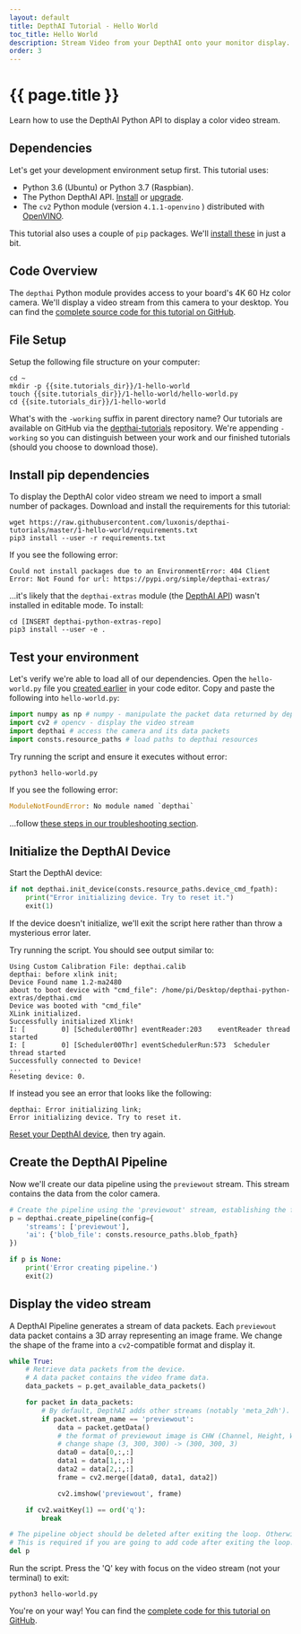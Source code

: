```yaml
---
layout: default
title: DepthAI Tutorial - Hello World
toc_title: Hello World
description: Stream Video from your DepthAI onto your monitor display.
order: 3
---
```


# {{ page.title }}

Learn how to use the DepthAI Python API to display a color video stream.

## Dependencies

Let's get your development environment setup first. This tutorial uses:

* Python 3.6 (Ubuntu) or Python 3.7 (Raspbian).
* The Python DepthAI API. [Install](/api#install) or [upgrade](/api#upgrade).
* The `cv2` Python module (version `4.1.1-openvino` ) distributed with [OpenVINO](https://docs.openvinotoolkit.org/2019_R2/).

This tutorial also uses a couple of `pip` packages. We'll [install these](#install-pip-dependencies) in just a bit.

## Code Overview

The `depthai` Python module provides access to your board's 4K 60 Hz color camera. We'll display a video stream from this camera to your desktop. You can find the [complete source code for this tutorial on GitHub](https://github.com/luxonis/depthai-tutorials/tree/master/1-hello-world).

## File Setup

Setup the following file structure on your computer:

```
cd ~
mkdir -p {{site.tutorials_dir}}/1-hello-world
touch {{site.tutorials_dir}}/1-hello-world/hello-world.py
cd {{site.tutorials_dir}}/1-hello-world
```

What's with the `-working` suffix in parent directory name? Our tutorials are available on GitHub via the [depthai-tutorials](https://github.com/luxonis/depthai-tutorials) repository. We're appending `-working` so you can distinguish between your work and our finished tutorials (should you choose to download those).


## Install pip dependencies

To display the DepthAI color video stream we need to import a small number of packages. Download and install the requirements for this tutorial:

```
wget https://raw.githubusercontent.com/luxonis/depthai-tutorials/master/1-hello-world/requirements.txt
pip3 install --user -r requirements.txt
```

If you see the following error:

```
Could not install packages due to an EnvironmentError: 404 Client Error: Not Found for url: https://pypi.org/simple/depthai-extras/
```

...it's likely that the `depthai-extras` module (the [DepthAI API](/api)) wasn't installed in editable mode. To install:

```
cd [INSERT depthai-python-extras-repo]
pip3 install --user -e .
```

## Test your environment

Let's verify we're able to load all of our dependencies. Open the `hello-world.py` file you [created earlier](#file-setup) in your code editor. Copy and paste the following into `hello-world.py`:


```py
import numpy as np # numpy - manipulate the packet data returned by depthai
import cv2 # opencv - display the video stream
import depthai # access the camera and its data packets
import consts.resource_paths # load paths to depthai resources
```

Try running the script and ensure it executes without error:

```
python3 hello-world.py
```

If you see the following error:

```py
ModuleNotFoundError: No module named `depthai`
```

...follow [these steps in our troubleshooting section](http://localhost:4000/troubleshooting/#depthai_import_error).

## Initialize the DepthAI Device

Start the DepthAI device:

```py
if not depthai.init_device(consts.resource_paths.device_cmd_fpath):
    print("Error initializing device. Try to reset it.")
    exit(1)
```

If the device doesn't initialize, we'll exit the script here rather than throw a mysterious error later.

Try running the script. You should see output similar to:

```
Using Custom Calibration File: depthai.calib
depthai: before xlink init;
Device Found name 1.2-ma2480
about to boot device with "cmd_file": /home/pi/Desktop/depthai-python-extras/depthai.cmd
Device was booted with "cmd_file"
XLink initialized.
Successfully initialized Xlink!
I: [         0] [Scheduler00Thr] eventReader:203	eventReader thread started
I: [         0] [Scheduler00Thr] eventSchedulerRun:573	Scheduler thread started
Successfully connected to Device!
...
Reseting device: 0.
```

If instead you see an error that looks like the following:

```
depthai: Error initializing link;
Error initializing device. Try to reset it.
```

[Reset your DepthAI device](/troubleshooting#device_reset), then try again.

## Create the DepthAI Pipeline

Now we'll create our data pipeline using the `previewout` stream. This stream contains the data from the color camera.

```py
# Create the pipeline using the 'previewout' stream, establishing the first connection to the device.
p = depthai.create_pipeline(config={
    'streams': ['previewout'],
    'ai': {'blob_file': consts.resource_paths.blob_fpath}
})

if p is None:
    print('Error creating pipeline.')
    exit(2)
```

## Display the video stream

A DepthAI Pipeline generates a stream of data packets. Each `previewout` data packet contains a 3D array representing an image frame. We change the shape of the frame into a `cv2`-compatible format and display it.

```py
while True:
    # Retrieve data packets from the device.
    # A data packet contains the video frame data.
    data_packets = p.get_available_data_packets()

    for packet in data_packets:
        # By default, DepthAI adds other streams (notably 'meta_2dh'). Only process `previewout`.
        if packet.stream_name == 'previewout':
            data = packet.getData()
            # the format of previewout image is CHW (Channel, Height, Width), but OpenCV needs HWC, so we
            # change shape (3, 300, 300) -> (300, 300, 3)
            data0 = data[0,:,:]
            data1 = data[1,:,:]
            data2 = data[2,:,:]
            frame = cv2.merge([data0, data1, data2])

            cv2.imshow('previewout', frame)

    if cv2.waitKey(1) == ord('q'):
        break

# The pipeline object should be deleted after exiting the loop. Otherwise device will continue working.
# This is required if you are going to add code after exiting the loop.
del p
```

Run the script. Press the 'Q' key with focus on the video stream (not your terminal) to exit:

```
python3 hello-world.py
```

You're on your way! You can find the [complete code for this tutorial on GitHub](https://github.com/luxonis/depthai-tutorials/blob/master/1-hello-world/1-hello_world.py).
